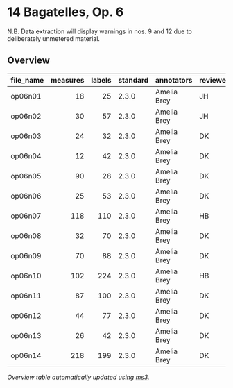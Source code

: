 # 14 Bagatelles, Op. 6

N.B. Data extraction will display warnings in nos. 9 and 12 due to deliberately unmetered material.

## Overview
|file_name|measures|labels|standard|annotators |reviewers|
|---------|-------:|-----:|--------|-----------|---------|
|op06n01  |      18|    25|2.3.0   |Amelia Brey|JH       |
|op06n02  |      30|    57|2.3.0   |Amelia Brey|JH       |
|op06n03  |      24|    32|2.3.0   |Amelia Brey|DK       |
|op06n04  |      12|    42|2.3.0   |Amelia Brey|DK       |
|op06n05  |      90|    28|2.3.0   |Amelia Brey|DK       |
|op06n06  |      25|    53|2.3.0   |Amelia Brey|DK       |
|op06n07  |     118|   110|2.3.0   |Amelia Brey|HB       |
|op06n08  |      32|    70|2.3.0   |Amelia Brey|DK       |
|op06n09  |      70|    88|2.3.0   |Amelia Brey|DK       |
|op06n10  |     102|   224|2.3.0   |Amelia Brey|HB       |
|op06n11  |      87|   100|2.3.0   |Amelia Brey|DK       |
|op06n12  |      44|    77|2.3.0   |Amelia Brey|DK       |
|op06n13  |      26|    42|2.3.0   |Amelia Brey|DK       |
|op06n14  |     218|   199|2.3.0   |Amelia Brey|DK       |


*Overview table automatically updated using [ms3](https://ms3.readthedocs.io/).*
